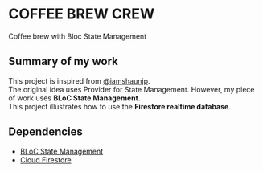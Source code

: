 # COFFEE BREW CREW

Coffee brew with Bloc State Management

## Summary of my work

This project is inspired from [@iamshaunjp](https://github.com/iamshaunjp/flutter-firebase).<br>
The original idea uses Provider for State Management. However, my piece of work uses **BLoC State Management**.<br>
This project illustrates how to use the **Firestore realtime database**.

## Dependencies 
- [BLoC State Management](https://pub.dev/packages/bloc)
- [Cloud Firestore](https://pub.dev/packages/cloud_firestore/versions/0.7.1)
